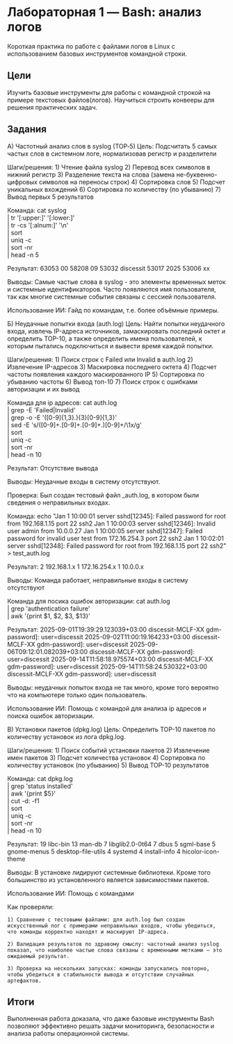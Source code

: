 # Лабораторная 1 — Bash: анализ логов

Короткая практика по работе с файлами логов в Linux с использованием базовых инструментов командной строки.

## Цели
Изучить базовые инструменты для работы с командной строкой на примере текстовых файлов(логов). Научиться строить конвееры для решения практических задач.

## Задания

А) Частотный анализ слов в syslog (TOP‑5)
Цель: Подсчитать 5 самых частых слов в системном логе, нормализовав регистр и разделители

Шаги/решения:
    1) Чтение файла syslog
    2) Перевод всех символов в нижний регистр
    3) Разделение текста на слова (замена не-буквенно-цифровых символов на переносы строк)
    4) Сортировка слов
    5) Подсчет уникальных вхождений
    6) Сортировка по количеству (по убыванию)
    7) Вывод первых 5 результатов
    
Команда:
    cat syslog \
  | tr '[:upper:]' '[:lower:]' \
  | tr -cs '[:alnum:]' '\n' \
  | sort \
  | uniq -c \
  | sort -nr \
  | head -n 5
  
Результат:
    63053 00
    58208 09
    53032 discessit
    53017 2025
    53006 xx
    
Выводы:
    Самые частые слова в syslog - это элементы временных меток и системные идентификаторов. Часто появляются имя пользователя, так как многие системные события связаны с сессией пользователя.
    
Использование ИИ:
    Гайд по командам, т.е. более объёмные примеры.
    
Б) Неудачные попытки входа (auth.log)
Цель: Найти попытки неудачного входа, извлечь IP-адреса источников, замаскировать последний октет и определить TOP-10, а также определить имена пользователей, к которым пытались подключиться и вывести время каждой попытки.

Шаги/решения:
    1) Поиск строк с Failed или Invalid в auth.log
    2) Извлечение IP-адресов
    3) Маскировка последнего октета
    4) Подсчет частоты появления каждого маскированного IP
    5) Сортировка по убыванию частоты
    6) Вывод топ-10
    7) Поиск строк с ошибками авторизации и их вывод

Команда для ip адресов:
    cat auth.log \
  | grep -E 'Failed|Invalid' \
  | grep -o -E '([0-9]{1,3}\.){3}[0-9]{1,3}' \
  | sed -E 's/([0-9]+\.[0-9]+\.[0-9]+\.)[0-9]+/\1x/g' \
  | sort \
  | uniq -c \
  | sort -nr \
  | head -n 10

Результат:
    Отсутствие вывода
    
Выводы:
    Неудачные входы в систему отсутствуют.
    
Проверка:
    Был создан тестовый файл _auth.log, в котором были сведения о неправильных входах.
    
Команда:
    echo "Jan 1 10:00:01 server sshd[12345]: Failed password for root from 192.168.1.15 port 22 ssh2
Jan 1 10:00:03 server sshd[12346]: Invalid user admin from 10.0.0.27
Jan 1 10:00:05 server sshd[12347]: Failed password for invalid user test from 172.16.254.3 port 22 ssh2
Jan 1 10:02:01 server sshd[12348]: Failed password for root from 192.168.1.15 port 22 ssh2" > test_auth.log
    
Результат:
    2 192.168.1.x
    1 172.16.254.x
    1 10.0.0.x

Выводы:
    Команда работает, неправильные входы в систему отсутствуют
    
Команда для посика ошибок авторизации:
    cat auth.log \
  | grep 'authentication failure' \
  | awk '{print $1, $2, $3, $13}'

Результат:
    2025-09-01T19:39:29.123039+03:00 discessit-MCLF-XX gdm-password]: user=discessit
    2025-09-02T11:00:19.164233+03:00 discessit-MCLF-XX gdm-password]: user=discessit
    2025-09-06T09:12:01.082039+03:00 discessit-MCLF-XX gdm-password]: user=discessit
    2025-09-14T11:58:18.975574+03:00 discessit-MCLF-XX gdm-password]: user=discessit
    2025-09-14T11:58:24.530322+03:00 discessit-MCLF-XX gdm-password]: user=discessit

Выводы:
    неудачных попыток входа не так много, кроме того вероятно что на компьютере только один пользователь.
    
Использование ИИ:
    Помощь с командой для анализа ip адресов и поиска ошибок авторизации.
    
В) Установки пакетов (dpkg.log)
Цель: Определить TOP-10 пакетов по количеству установок из лога dpkg.log.

Шаги/решения:
    1) Поиск событий установки пакетов
    2) Извлечение имен пакетов
    3) Подсчет количества установок
    4) Сортировка по количеству установок (по убыванию)
    5) Вывод TOP-10 результатов

Команда:
    cat dpkg.log \
  | grep 'status installed' \
  | awk '{print $5}' \
  | cut -d: -f1 \
  | sort \
  | uniq -c \
  | sort -nr \
  | head -n 10
  
Результат:
    19 libc-bin
    13 man-db
    7 libglib2.0-0t64
    7 dbus
    5 sgml-base
    5 gnome-menus
    5 desktop-file-utils
    4 systemd
    4 install-info
    4 hicolor-icon-theme

Выводы:
    В установке лидируют системные библиотеки. Кроме того большинство из установленного является зависимостями пакетов.
    
Использование ИИ:
    Помощь с командами

Как проверяли:

    1) Сравнение с тестовыми файлами: для auth.log был создан искусственный лог с примерами неправильных входов, чтобы убедиться, что команды корректно находят и маскируют IP-адреса.

    2) Валидация результатов по здравому смыслу: частотный анализ syslog показал, что наиболее частые слова связаны с временными метками — это ожидаемый результат.

    3) Проверка на нескольких запусках: команды запускались повторно, чтобы убедиться в стабильности вывода и отсутствии случайных артефактов.

## Итоги
Выполненная работа доказала, что даже базовые инструменты Bash позволяют эффективно решать задачи мониторинга, безопасности и анализа работы операционной системы.




